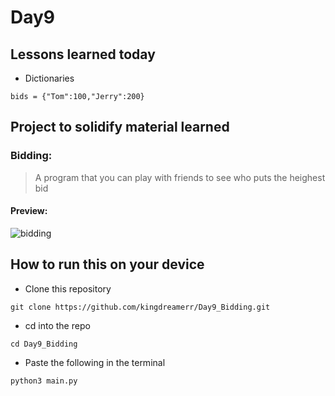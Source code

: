 # Day9

## Lessons learned today

- Dictionaries
```
bids = {"Tom":100,"Jerry":200}
```

## Project to solidify material learned 

### Bidding:
> A program that you can play with friends to see who puts the heighest bid

#### Preview:

![bidding](./.png)

## How to run this on your device

- Clone this repository
```
git clone https://github.com/kingdreamerr/Day9_Bidding.git
```
- cd into the repo
```
cd Day9_Bidding
```

- Paste the following in the terminal 
```
python3 main.py
```